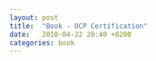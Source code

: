 ```yaml
---
layout: post
title:  "Book - OCP Certification"
date:   2018-04-22 20:40 +0200
categories: book
---
```


